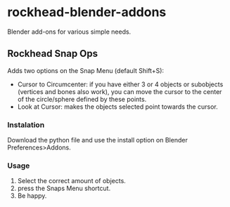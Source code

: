# rockhead-blender-addons
Blender add-ons for various simple needs. 

## Rockhead Snap Ops
Adds two options on the Snap Menu (default Shift+S):

* Cursor to Circumcenter: if you have either 3 or 4 objects or subobjects (vertices and bones also work), you can move the cursor to the center of the circle/sphere defined by these points.
* Look at Cursor: makes the objects selected point towards the cursor.

### Instalation
Download the python file and use the install option on Blender Preferences>Addons.

### Usage
1. Select the correct amount of objects.
2. press the Snaps Menu shortcut.
3. Be happy.
